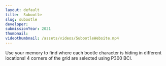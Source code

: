 ```yaml
---
layout: default
title:  Subootle
slug: subootle
developer: 
submissionYear: 2021
thumbnail: 
videothumbnail: /assets/videos/SubootleWebsite.mp4
---
```

Use your memory to find where each bootle character is hiding in different locations! 4 corners of the grid are selected using P300 BCI.